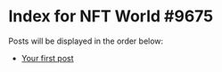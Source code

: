 # Index for NFT World #9675
Posts will be displayed in the order below:

- [Your first post](./001-first.md)

